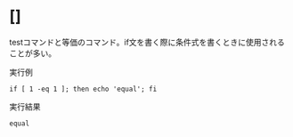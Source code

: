 [](ファイル名はコマンド名.md)
# []
testコマンドと等価のコマンド。if文を書く際に条件式を書くときに使用されることが多い。

  実行例 [](変更しない)
  
  ```
  if [ 1 -eq 1 ]; then echo 'equal'; fi
  ```


  実行結果　[](変更しない)


  ```
  equal
  ```